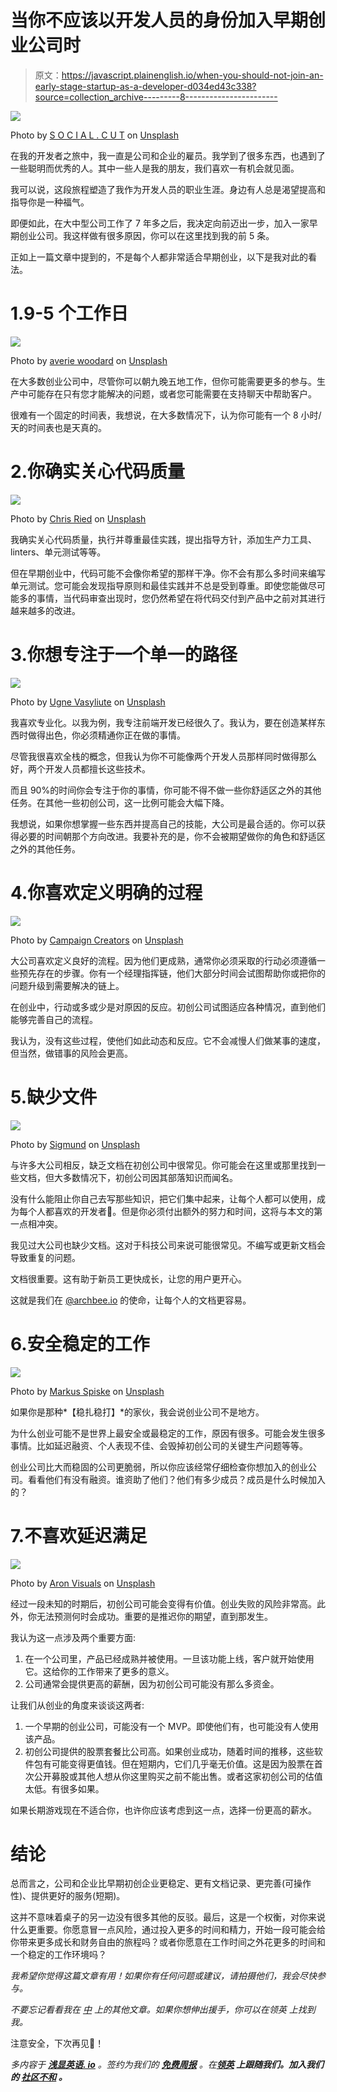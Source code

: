 # 当你不应该以开发人员的身份加入早期创业公司时

> 原文：<https://javascript.plainenglish.io/when-you-should-not-join-an-early-stage-startup-as-a-developer-d034ed43c338?source=collection_archive---------8----------------------->

![](img/b1bdd3415ec89194bdab2a8b96f92bc1.png)

Photo by [S O C I A L . C U T](https://unsplash.com/@socialcut?utm_source=medium&utm_medium=referral) on [Unsplash](https://unsplash.com?utm_source=medium&utm_medium=referral)

在我的开发者之旅中，我一直是公司和企业的雇员。我学到了很多东西，也遇到了一些聪明而优秀的人。其中一些人是我的朋友，我们喜欢一有机会就见面。

我可以说，这段旅程塑造了我作为开发人员的职业生涯。身边有人总是渴望提高和指导你是一种福气。

即便如此，在大中型公司工作了 7 年多之后，我决定向前迈出一步，加入一家早期创业公司。我这样做有很多原因，你可以在这里找到我的前 5 条。

正如上一篇文章中提到的，不是每个人都非常适合早期创业，以下是我对此的看法。

# 1.9-5 个工作日

![](img/bd104d162dd16669f5fb840383c764cd.png)

Photo by [averie woodard](https://unsplash.com/@averieclaire?utm_source=medium&utm_medium=referral) on [Unsplash](https://unsplash.com?utm_source=medium&utm_medium=referral)

在大多数创业公司中，尽管你可以朝九晚五地工作，但你可能需要更多的参与。生产中可能存在只有您才能解决的问题，或者您可能需要在支持聊天中帮助客户。

很难有一个固定的时间表，我想说，在大多数情况下，认为你可能有一个 8 小时/天的时间表也是天真的。

# 2.你确实关心代码质量

![](img/aa436db0b661bb5d11baa3c246c54988.png)

Photo by [Chris Ried](https://unsplash.com/@cdr6934?utm_source=medium&utm_medium=referral) on [Unsplash](https://unsplash.com?utm_source=medium&utm_medium=referral)

我确实关心代码质量，执行并尊重最佳实践，提出指导方针，添加生产力工具、linters、单元测试等等。

但在早期创业中，代码可能不会像你希望的那样干净。你不会有那么多时间来编写单元测试。您可能会发现指导原则和最佳实践并不总是受到尊重。即使您能做尽可能多的事情，当代码审查出现时，您仍然希望在将代码交付到产品中之前对其进行越来越多的改进。

# 3.你想专注于一个单一的路径

![](img/8e68a2ced3890fce4a1fe88ab3a181b1.png)

Photo by [Ugne Vasyliute](https://unsplash.com/@ugnehenriko?utm_source=medium&utm_medium=referral) on [Unsplash](https://unsplash.com?utm_source=medium&utm_medium=referral)

我喜欢专业化。以我为例，我专注前端开发已经很久了。我认为，要在创造某样东西时做得出色，你必须精通你正在做的事情。

尽管我很喜欢全栈的概念，但我认为你不可能像两个开发人员那样同时做得那么好，两个开发人员都擅长这些技术。

而且 90%的时间你会专注于你的事情，你可能不得不做一些你舒适区之外的其他任务。在其他一些初创公司，这一比例可能会大幅下降。

我想说，如果你想掌握一些东西并提高自己的技能，大公司是最合适的。你可以获得必要的时间朝那个方向改进。我要补充的是，你不会被期望做你的角色和舒适区之外的其他任务。

# 4.你喜欢定义明确的过程

![](img/c864c00f6e254c1bf28e4402eab67be4.png)

Photo by [Campaign Creators](https://unsplash.com/@campaign_creators?utm_source=medium&utm_medium=referral) on [Unsplash](https://unsplash.com?utm_source=medium&utm_medium=referral)

大公司喜欢定义良好的流程。因为他们更成熟，通常你必须采取的行动必须遵循一些预先存在的步骤。你有一个经理指挥链，他们大部分时间会试图帮助你或把你的问题升级到需要解决的链上。

在创业中，行动或多或少是对原因的反应。初创公司试图适应各种情况，直到他们能够完善自己的流程。

我认为，没有这些过程，使他们如此动态和反应。它不会减慢人们做某事的速度，但当然，做错事的风险会更高。

# 5.缺少文件

![](img/a33cb241eba39731284effe2417774de.png)

Photo by [Sigmund](https://unsplash.com/@sigmund?utm_source=medium&utm_medium=referral) on [Unsplash](https://unsplash.com?utm_source=medium&utm_medium=referral)

与许多大公司相反，缺乏文档在初创公司中很常见。你可能会在这里或那里找到一些文档，但大多数情况下，初创公司因其部落知识而闻名。

没有什么能阻止你自己去写那些知识，把它们集中起来，让每个人都可以使用，成为每个人都喜欢的开发者👏。但是你必须付出额外的努力和时间，这将与本文的第一点相冲突。

我见过大公司也缺少文档。这对于科技公司来说可能很常见。不编写或更新文档会导致重复的问题。

文档很重要。这有助于新员工更快成长，让您的用户更开心。

这就是我们在 [@archbee.io](https://www.archbee.io?ref=steda) 的使命，让每个人的文档更容易。

# 6.安全稳定的工作

![](img/926462eccd1dcabbc05a2d950bef64f3.png)

Photo by [Markus Spiske](https://unsplash.com/@markusspiske?utm_source=medium&utm_medium=referral) on [Unsplash](https://unsplash.com?utm_source=medium&utm_medium=referral)

如果你是那种*【稳扎稳打】*的家伙，我会说创业公司不是地方。

为什么创业可能不是世界上最安全或最稳定的工作，原因有很多。可能会发生很多事情。比如延迟融资、个人表现不佳、会毁掉初创公司的关键生产问题等等。

创业公司比大而稳固的公司更脆弱，所以你应该经常仔细检查你想加入的创业公司。看看他们有没有融资。谁资助了他们？他们有多少成员？成员是什么时候加入的？

# 7.不喜欢延迟满足

![](img/769ab4ccf55a64d1abe5fa62ccb56f5a.png)

Photo by [Aron Visuals](https://unsplash.com/@aronvisuals?utm_source=medium&utm_medium=referral) on [Unsplash](https://unsplash.com?utm_source=medium&utm_medium=referral)

经过一段未知的时期后，初创公司可能会变得有价值。创业失败的风险非常高。此外，你无法预测何时会成功。重要的是推迟你的期望，直到那发生。

我认为这一点涉及两个重要方面:

1.  在一个公司里，产品已经成熟并被使用。一旦该功能上线，客户就开始使用它。这给你的工作带来了更多的意义。
2.  公司通常会提供更高的薪酬，因为初创公司可能没有那么多资金。

让我们从创业的角度来谈谈这两者:

1.  一个早期的创业公司，可能没有一个 MVP。即使他们有，也可能没有人使用该产品。
2.  初创公司提供的股票套餐比公司高。如果创业成功，随着时间的推移，这些软件包有可能变得更值钱。但在短期内，它们几乎毫无价值。这是因为股票在首次公开募股或其他人想从你这里购买之前不能出售。或者这家初创公司的估值太低。有很多如果。

如果长期游戏现在不适合你，也许你应该考虑到这一点，选择一份更高的薪水。

# 结论

总而言之，公司和企业比早期初创企业更稳定、更有文档记录、更完善(可操作性)、提供更好的服务(短期)。

这并不意味着桌子的另一边没有很多其他的反驳。最后，这是一个权衡，对你来说什么更重要。你愿意冒一点风险，通过投入更多的时间和精力，开始一段可能会给你带来更多成长和财务自由的旅程吗？或者你愿意在工作时间之外花更多的时间和一个稳定的工作环境吗？

*我希望你觉得这篇文章有用！如果你有任何问题或建议，请拍摄他们，我会尽快参与。*

*不要忘记看看我在* [*中*](https://steda.medium.com/) *上的其他文章。如果你想伸出援手，你可以在领英* *上找到我。*

注意安全，下次再见🙌！

*多内容于* [***浅显英语. io***](https://plainenglish.io/) *。签约为我们的* [***免费周报***](http://newsletter.plainenglish.io/) *。在*[](https://twitter.com/inPlainEngHQ)**[***领英***](https://www.linkedin.com/company/inplainenglish/) *上跟随我们。加入我们的* [***社区不和***](https://discord.gg/GtDtUAvyhW) *。***